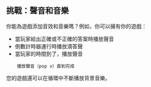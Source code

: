 ## 挑戰：聲音和音樂

你能為遊戲添加音效和音樂嗎？例如，你可以擁有你的遊戲：

+ 當玩家給出正確或不正確的答案時播放聲音
+ 倒數計時器運行時播放滴答聲
+ 當玩家的時間到了，播放聲音

```blocks3
    播放聲音（pop v）直到完成
```

您的遊戲還可以在循環中不斷播放背景音樂。
